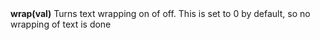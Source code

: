 <a name="wrap"><h3 style="padding-top: 40px; margin-top: 40px;"></h3></a>
**wrap(val)** Turns text wrapping on of off. This is set to 0 by default, so no wrapping of text is done
